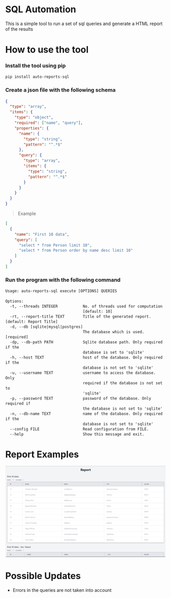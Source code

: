 # SQL Automation

This is a simple tool to run a set of sql queries and generate a HTML report of the results

# How to use the tool

### Install the tool using pip

```bash
pip install auto-reports-sql
```

### Create a json file with the following schema

```json
{
  "type": "array",
  "items": {
    "type": "object",
    "required": ["name", "query"],
    "properties": {
      "name": {
        "type": "string",
        "pattern": "^.*$"
      },
      "query": {
        "type": "array",
        "items": {
          "type": "string",
          "pattern": "^.*$"
        }
      }
    }
  }
}
```

> Example

```json
[
  {
    "name": "First 10 data",
    "query": [
      "select * from Person limit 10",
      "select * from Person order by name desc limit 10"
    ]
  }
]
```

### Run the program with the following command

```
Usage: auto-reports-sql execute [OPTIONS] QUERIES

Options:
  -t, --threads INTEGER           No. of threads used for computation
                                  [default: 10]
  -rt, --report-title TEXT        Title of the generated report.  [default: Report Title]
  -d, --db [sqlite|mysql|postgres]
                                  The database which is used.  [required]
  -dp, --db-path PATH             Sqlite database path. Only required if the
                                  database is set to 'sqlite'
  -h, --host TEXT                 host of the database. Only required if the
                                  database is not set to 'sqlite'
  -u, --username TEXT             username to access the database. Only
                                  required if the database is not set to
                                  'sqlite'
  -p, --password TEXT             password of the database. Only required if
                                  the database is not set to 'sqlite'
  -n, --db-name TEXT              name of the database. Only required if the
                                  database is not set to 'sqlite'
  --config FILE                   Read configuration from FILE.
  --help                          Show this message and exit.
```

# Report Examples

![Screenshot](images/report.jpg)

# Possible Updates

- Errors in the queries are not taken into account
